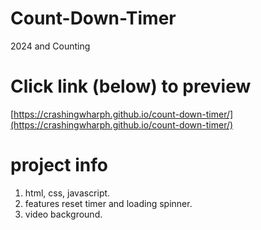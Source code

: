 # Count-Down-Timer
2024 and Counting 

# Click link (below) to preview 
[https://crashingwharph.github.io/count-down-timer/](https://crashingwharph.github.io/count-down-timer/)

# project info
1) html, css, javascript.
2) features reset timer and loading spinner.
3) video background.
